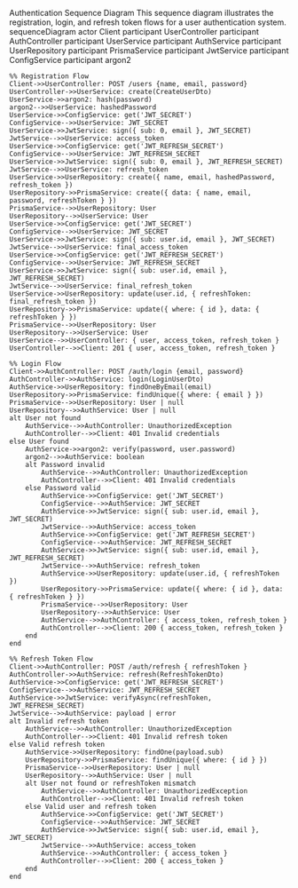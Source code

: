 Authentication Sequence Diagram
This sequence diagram illustrates the registration, login, and refresh token flows for a user authentication system.
sequenceDiagram
    actor Client
    participant UserController
    participant AuthController
    participant UserService
    participant AuthService
    participant UserRepository
    participant PrismaService
    participant JwtService
    participant ConfigService
    participant argon2

    %% Registration Flow
    Client->>UserController: POST /users {name, email, password}
    UserController->>UserService: create(CreateUserDto)
    UserService->>argon2: hash(password)
    argon2-->>UserService: hashedPassword
    UserService->>ConfigService: get('JWT_SECRET')
    ConfigService-->>UserService: JWT_SECRET
    UserService->>JwtService: sign({ sub: 0, email }, JWT_SECRET)
    JwtService-->>UserService: access_token
    UserService->>ConfigService: get('JWT_REFRESH_SECRET')
    ConfigService-->>UserService: JWT_REFRESH_SECRET
    UserService->>JwtService: sign({ sub: 0, email }, JWT_REFRESH_SECRET)
    JwtService-->>UserService: refresh_token
    UserService->>UserRepository: create({ name, email, hashedPassword, refresh_token })
    UserRepository->>PrismaService: create({ data: { name, email, password, refreshToken } })
    PrismaService-->>UserRepository: User
    UserRepository-->>UserService: User
    UserService->>ConfigService: get('JWT_SECRET')
    ConfigService-->>UserService: JWT_SECRET
    UserService->>JwtService: sign({ sub: user.id, email }, JWT_SECRET)
    JwtService-->>UserService: final_access_token
    UserService->>ConfigService: get('JWT_REFRESH_SECRET')
    ConfigService-->>UserService: JWT_REFRESH_SECRET
    UserService->>JwtService: sign({ sub: user.id, email }, JWT_REFRESH_SECRET)
    JwtService-->>UserService: final_refresh_token
    UserService->>UserRepository: update(user.id, { refreshToken: final_refresh_token })
    UserRepository->>PrismaService: update({ where: { id }, data: { refreshToken } })
    PrismaService-->>UserRepository: User
    UserRepository-->>UserService: User
    UserService-->>UserController: { user, access_token, refresh_token }
    UserController-->>Client: 201 { user, access_token, refresh_token }

    %% Login Flow
    Client->>AuthController: POST /auth/login {email, password}
    AuthController->>AuthService: login(LoginUserDto)
    AuthService->>UserRepository: findOneByEmail(email)
    UserRepository->>PrismaService: findUnique({ where: { email } })
    PrismaService-->>UserRepository: User | null
    UserRepository-->>AuthService: User | null
    alt User not found
        AuthService-->>AuthController: UnauthorizedException
        AuthController-->>Client: 401 Invalid credentials
    else User found
        AuthService->>argon2: verify(password, user.password)
        argon2-->>AuthService: boolean
        alt Password invalid
            AuthService-->>AuthController: UnauthorizedException
            AuthController-->>Client: 401 Invalid credentials
        else Password valid
            AuthService->>ConfigService: get('JWT_SECRET')
            ConfigService-->>AuthService: JWT_SECRET
            AuthService->>JwtService: sign({ sub: user.id, email }, JWT_SECRET)
            JwtService-->>AuthService: access_token
            AuthService->>ConfigService: get('JWT_REFRESH_SECRET')
            ConfigService-->>AuthService: JWT_REFRESH_SECRET
            AuthService->>JwtService: sign({ sub: user.id, email }, JWT_REFRESH_SECRET)
            JwtService-->>AuthService: refresh_token
            AuthService->>UserRepository: update(user.id, { refreshToken })
            UserRepository->>PrismaService: update({ where: { id }, data: { refreshToken } })
            PrismaService-->>UserRepository: User
            UserRepository-->>AuthService: User
            AuthService-->>AuthController: { access_token, refresh_token }
            AuthController-->>Client: 200 { access_token, refresh_token }
        end
    end

    %% Refresh Token Flow
    Client->>AuthController: POST /auth/refresh { refreshToken }
    AuthController->>AuthService: refresh(RefreshTokenDto)
    AuthService->>ConfigService: get('JWT_REFRESH_SECRET')
    ConfigService-->>AuthService: JWT_REFRESH_SECRET
    AuthService->>JwtService: verifyAsync(refreshToken, JWT_REFRESH_SECRET)
    JwtService-->>AuthService: payload | error
    alt Invalid refresh token
        AuthService-->>AuthController: UnauthorizedException
        AuthController-->>Client: 401 Invalid refresh token
    else Valid refresh token
        AuthService->>UserRepository: findOne(payload.sub)
        UserRepository->>PrismaService: findUnique({ where: { id } })
        PrismaService-->>UserRepository: User | null
        UserRepository-->>AuthService: User | null
        alt User not found or refreshToken mismatch
            AuthService-->>AuthController: UnauthorizedException
            AuthController-->>Client: 401 Invalid refresh token
        else Valid user and refresh token
            AuthService->>ConfigService: get('JWT_SECRET')
            ConfigService-->>AuthService: JWT_SECRET
            AuthService->>JwtService: sign({ sub: user.id, email }, JWT_SECRET)
            JwtService-->>AuthService: access_token
            AuthService-->>AuthController: { access_token }
            AuthController-->>Client: 200 { access_token }
        end
    end

